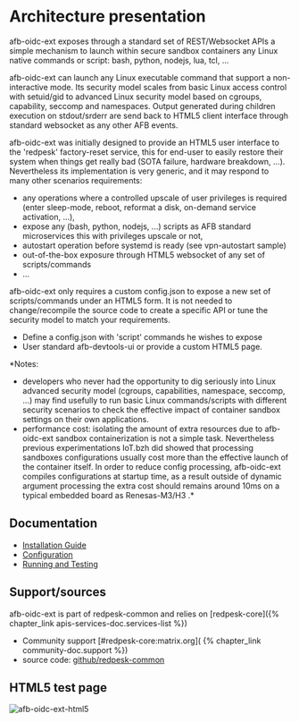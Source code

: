 # Architecture presentation

afb-oidc-ext exposes through a standard set of REST/Websocket APIs a simple mechanism to launch within secure sandbox containers any Linux native commands or script: bash, python, nodejs, lua, tcl, ...

afb-oidc-ext can launch any Linux executable command that support a non-interactive mode. Its security model scales from basic Linux access control with setuid/gid to advanced Linux security model based on cgroups, capability, seccomp and namespaces. Output generated during children execution on stdout/srderr are send back to HTML5 client interface through standard websocket as any other AFB events.

afb-oidc-ext was initially designed to provide an HTML5 user interface to the 'redpesk' factory-reset service, this for end-user to easily restore their system when things get really bad (SOTA failure, hardware breakdown, ...). Nevertheless its implementation is very generic, and it may respond to many other scenarios requirements:
 * any operations where a controlled upscale of user privileges is required (enter sleep-mode, reboot, reformat a disk, on-demand service activation, ...),
 * expose any (bash, python, nodejs, ...) scripts as AFB standard microservices this with privileges upscale or not,
 * autostart operation before systemd is ready (see vpn-autostart sample)
 * out-of-the-box exposure through HTML5 websocket of any set of scripts/commands
 * ...

afb-oidc-ext only requires a custom config.json to expose a new set of scripts/commands under an HTML5 form. It is not needed to change/recompile the source code to create a specific API or tune the security model to match your requirements.

* Define a config.json with 'script' commands he wishes to expose
* User standard afb-devtools-ui or provide a custom HTML5 page.

*Notes:
* developers who never had the opportunity to dig seriously into Linux advanced security model (cgroups, capabilities, namespace, seccomp, ...) may find usefully to run basic Linux commands/scripts with different security scenarios to check the effective impact of container sandbox settings on their own applications.
* performance cost: isolating the amount of extra resources due to afb-oidc-ext sandbox containerization is not a simple task. Nevertheless previous experimentations IoT.bzh did showed that processing sandboxes configurations usually cost more than the effective launch of the container itself. In order to reduce config processing, afb-oidc-ext compiles configurations at startup time, as a result outside of dynamic argument processing the extra cost should remains around 10ms on a typical embedded board as Renesas-M3/H3 .*


## Documentation

* [Installation Guide](./2-installation_guide.html)
* [Configuration](./3-configuration.html)
* [Running and Testing](./4-running_and_testing.html)

## Support/sources

afb-oidc-ext is part of redpesk-common and relies on [redpesk-core]({% chapter_link apis-services-doc.services-list %})

* Community support [#redpesk-core:matrix.org]( {% chapter_link community-doc.support %})
* source code: [github/redpesk-common](https://github.com/redpesk-common)

## HTML5 test page
![afb-oidc-ext-html5](assets/afb-oidc-ext-exec.jpg)
